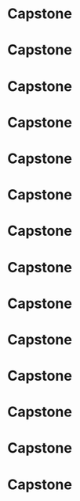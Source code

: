 # Capstone
# Capstone
# Capstone
# Capstone
# Capstone
# Capstone
# Capstone
# Capstone
# Capstone
# Capstone
# Capstone
# Capstone
# Capstone
# Capstone
